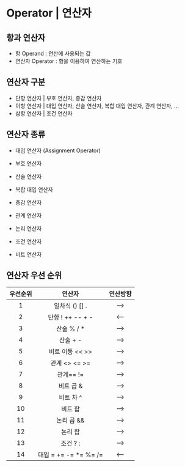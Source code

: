 # Operator | 연산자

## 항과 연산자
* 항 Operand : 연산에 사용되는 값
* 연산자 Operator : 항을 이용하여 연산하는 기호

## 연산자 구분
* 단항 연산자 | 부호 연산자, 증감 연산자
* 이항 연산자 | 대입 연산자, 산술 연산자, 복합 대입 연산자, 관계 연산자, ...
* 삼항 연산자 | 조건 연산자

## 연산자 종류
* 대입 연산자 (Assignment Operator)
* 부호 연산자
* 산술 연산자
* 복합 대입 연산자
* 증감 연산자

* 관계 연산자
* 논리 연산자

* 조건 연산자
* 비트 연산자

## 연산자 우선 순위

|우선순위|연산자|연산방향|
|:--:|:--:|:--:|
|1|일차식 () [] . |-->|
|2|단항 ! ++ -- + -|<--|
|3|산술 % / * |-->|
|4|산술 + - |-->|
|5|비트 이동 << >> |-->|
|6|관계 <> <= >= |-->|
|7|관계== != |-->|
|8|비트 곱 & |-->|
|9|비트 차 ^ |-->|
|10|비트 합 |-->|
|11|논리 곱 && |-->|
|12|논리 합 |-->|
|13|조건 ? :|-->|
|14|대입 = += -= *= %= /= |<--|

